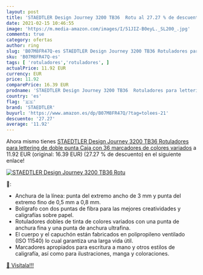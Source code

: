 ```yaml
---
layout: post
title: 'STAEDTLER Design Journey 3200 TB36  Rotu al 27.27 % de descuento'
date: 2021-02-15 10:46:55
image: 'https://m.media-amazon.com/images/I/51JIZ-B0eyL._SL200_.jpg'
comments: true
category: ofertas
author: ring
slug: 'B07M8FR47Q-es STAEDTLER Design Journey 3200 TB36 Rotuladores para...'
sku: 'B07M8FR47Q-es'
tags: [ 'rotuladores','rotuladores', ]
actualPrice: 11.92 EUR
currency: EUR
price: 11.92
comparePrice: 16.39 EUR
prodname: 'STAEDTLER Design Journey 3200 TB36  Rotuladores para lettering de doble punta  Caja con 36 marcadores de colores variados'
country: 'es'
flag: '🇪🇸'
brand: 'STAEDTLER'
buyurl: 'https://www.amazon.es/dp/B07M8FR47Q/?tag=tolees-21'
descuento: '27.27'
average: '11.92'
---
```


Ahora mismo tienes [STAEDTLER Design Journey 3200 TB36  Rotuladores para lettering de doble punta  Caja con 36 marcadores de colores variados](https://www.amazon.es/dp/B07M8FR47Q/?tag=tolees-21) a 11.92 EUR (original: 16.39 EUR) (27.27 %  de descuento) en el siguiente enlace!

[![STAEDTLER Design Journey 3200 TB36  Rotu](https://m.media-amazon.com/images/I/51JIZ-B0eyL._SL200_.jpg)](https://www.amazon.es/dp/B07M8FR47Q/?tag=tolees-21)

🔎:

- Anchura de la línea: punta del extremo ancho de 3 mm y punta del extremo fino de 0,5 mm a 0,8 mm.
- Bolígrafo con dos puntas de fibra para las mejores creatividades y caligrafías sobre papel.
- Rotuladores dobles de tinta de colores variados con una punta de anchura fina y una punta de anchura ultrafina.
- El cuerpo y el capuchón están fabricados en polipropileno ventilado (ISO 11540) lo cual garantiza una larga vida útil.
- Marcadores apropiados para escritura a mano y otros estilos de caligrafía, así como para ilustraciones, manga y coloraciones.

[🛒 Visítala!!!](https://www.amazon.es/dp/B07M8FR47Q/?tag=tolees-21)
